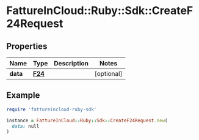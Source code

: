 # FattureInCloud::Ruby::Sdk::CreateF24Request

## Properties

| Name | Type | Description | Notes |
| ---- | ---- | ----------- | ----- |
| **data** | [**F24**](F24.md) |  | [optional] |

## Example

```ruby
require 'fattureincloud-ruby-sdk'

instance = FattureInCloud::Ruby::Sdk::CreateF24Request.new(
  data: null
)
```

